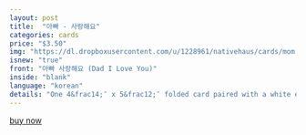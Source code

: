 ```yaml
---
layout: post
title:  "아빠 - 사랑해요"
categories: cards
price: "$3.50"
img: "https://dl.dropboxusercontent.com/u/1228961/nativehaus/cards/mom.jpg"
isnew: "true"
front: "아빠 사랑해요 (Dad I Love You)"
inside: "blank"
language: "korean"
details: "One 4&frac14;″ x 5&frac12;″ folded card paired with a white envelope."
---
```


<a href="https://gum.co/mllYm" class="button button--green">buy now</a> <script type="text/javascript" src="https://gumroad.com/js/gumroad.js"></script>
